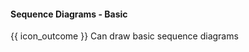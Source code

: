 <div id="title">

#### Sequence Diagrams - Basic

</div>

<span id="prereqs"></span>

<span id="outcomes">{{ icon_outcome }} Can draw basic sequence diagrams</span>

<div id="body">

<panel type="seamless" src="../../../uml/sequenceDiagrams/introduction/unit-inElsewhere-asFlat.md#main" boilerplate header="{{ icon_prereq }} UML {{ icon_embedding }} Sequence Diagrams → Introduction" alt="{{ icon_prereq }} UML/SequenceDiagrams" />

<panel type="seamless" src="../../../uml/sequenceDiagrams/basic/unit-inElsewhere-asFlat.md#main" boilerplate header="{{ icon_prereq }} UML {{ icon_embedding }} Sequence Diagrams → Basic Notation" alt="{{ icon_prereq }} UML/SD/Basic" />

<panel type="seamless" src="../../../uml/sequenceDiagrams/loops/unit-inElsewhere-asFlat.md#main" boilerplate header="{{ icon_prereq }} UML {{ icon_embedding }} Sequence Diagrams → Loops" alt="{{ icon_prereq }} UML/SD/Loops" />
<panel type="seamless" src="../../../uml/sequenceDiagrams/objectCreation/unit-inElsewhere-asFlat.md#main" boilerplate header="{{ icon_prereq }} UML {{ icon_embedding }} Sequence Diagrams → Object Creation" alt="{{ icon_prereq }} UML/SD/Creation" />

<panel type="seamless" src="../../../uml/sequenceDiagrams/minimalNotation/unit-inElsewhere-asFlat.md#main" boilerplate header="{{ icon_prereq }} UML {{ icon_embedding }} Sequence Diagrams → Minimal Notation" alt="{{ icon_prereq }} UML/SD/Minimal" />


</div>

<div id="extras">
  <include src="exercises.md" />
</div>